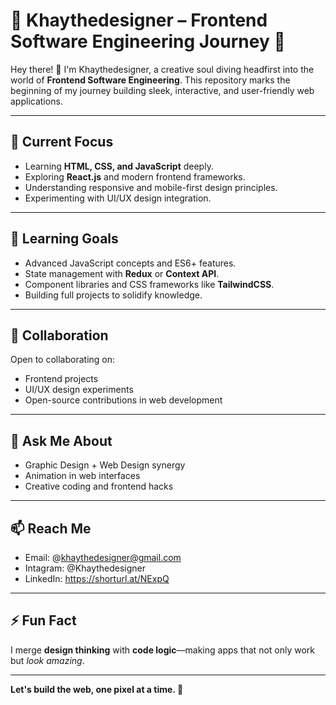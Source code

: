 # 🌟 Khaythedesigner – Frontend Software Engineering Journey 🌟

Hey there! 👋 I'm Khaythedesigner, a creative soul diving headfirst into the world of **Frontend Software Engineering**. This repository marks the beginning of my journey building sleek, interactive, and user-friendly web applications.  

---

## 🔭 Current Focus
- Learning **HTML, CSS, and JavaScript** deeply.
- Exploring **React.js** and modern frontend frameworks.
- Understanding responsive and mobile-first design principles.
- Experimenting with UI/UX design integration.

---

## 🌱 Learning Goals
- Advanced JavaScript concepts and ES6+ features.
- State management with **Redux** or **Context API**.
- Component libraries and CSS frameworks like **TailwindCSS**.
- Building full projects to solidify knowledge.

---

## 👯 Collaboration
Open to collaborating on:
- Frontend projects
- UI/UX design experiments
- Open-source contributions in web development

---

## 💬 Ask Me About
- Graphic Design + Web Design synergy  
- Animation in web interfaces  
- Creative coding and frontend hacks

---

## 📫 Reach Me
- Email: @khaythedesigner@gmail.com 
- Intagram: @Khaythedesigner  
- LinkedIn: https://shorturl.at/NExpQ  

---

## ⚡ Fun Fact
I merge **design thinking** with **code logic**—making apps that not only work but *look amazing*.

---

**Let's build the web, one pixel at a time. 🚀**

